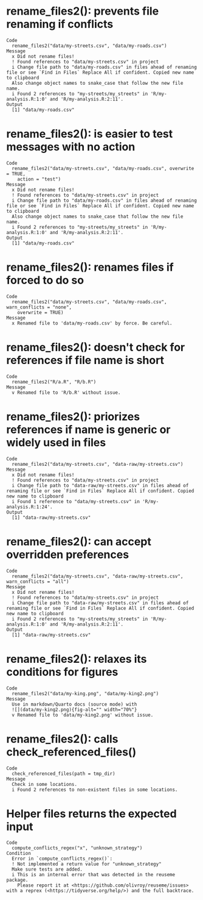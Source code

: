 # rename_files2(): prevents file renaming if conflicts

    Code
      rename_files2("data/my-streets.csv", "data/my-roads.csv")
    Message
      x Did not rename files!
      ! Found references to "data/my-streets.csv" in project
      i Change file path to "data/my-roads.csv" in files ahead of renaming file or see `Find in Files` Replace All if confident. Copied new name to clipboard
      Also change object names to snake_case that follow the new file name.
      i Found 2 references to "my-streets/my_streets" in 'R/my-analysis.R:1:0' and 'R/my-analysis.R:2:11'.
    Output
      [1] "data/my-roads.csv"

# rename_files2(): is easier to test messages with no action

    Code
      rename_files2("data/my-streets.csv", "data/my-roads.csv", overwrite = TRUE,
        action = "test")
    Message
      x Did not rename files!
      ! Found references to "data/my-streets.csv" in project
      i Change file path to "data/my-roads.csv" in files ahead of renaming file or see `Find in Files` Replace All if confident. Copied new name to clipboard
      Also change object names to snake_case that follow the new file name.
      i Found 2 references to "my-streets/my_streets" in 'R/my-analysis.R:1:0' and 'R/my-analysis.R:2:11'.
    Output
      [1] "data/my-roads.csv"

# rename_files2(): renames files if forced to do so

    Code
      rename_files2("data/my-streets.csv", "data/my-roads.csv", warn_conflicts = "none",
        overwrite = TRUE)
    Message
      x Renamed file to 'data/my-roads.csv' by force. Be careful.

# rename_files2(): doesn't check for references if file name is short

    Code
      rename_files2("R/a.R", "R/b.R")
    Message
      v Renamed file to 'R/b.R' without issue.

# rename_files2(): priorizes references if name is generic or widely used in files

    Code
      rename_files2("data/my-streets.csv", "data-raw/my-streets.csv")
    Message
      x Did not rename files!
      ! Found references to "data/my-streets.csv" in project
      i Change file path to "data-raw/my-streets.csv" in files ahead of renaming file or see `Find in Files` Replace All if confident. Copied new name to clipboard
      i Found 1 reference to "data/my-streets.csv" in 'R/my-analysis.R:1:24'.
    Output
      [1] "data-raw/my-streets.csv"

# rename_files2(): can accept overridden preferences

    Code
      rename_files2("data/my-streets.csv", "data-raw/my-streets.csv", warn_conflicts = "all")
    Message
      x Did not rename files!
      ! Found references to "data/my-streets.csv" in project
      i Change file path to "data-raw/my-streets.csv" in files ahead of renaming file or see `Find in Files` Replace All if confident. Copied new name to clipboard
      i Found 2 references to "my-streets/my_streets" in 'R/my-analysis.R:1:0' and 'R/my-analysis.R:2:11'.
    Output
      [1] "data-raw/my-streets.csv"

# rename_files2(): relaxes its conditions for figures

    Code
      rename_files2("data/my-king.png", "data/my-king2.png")
    Message
      Use in markdown/Quarto docs (source mode) with
      ![](data/my-king2.png){fig-alt="" width="70%"}
      v Renamed file to 'data/my-king2.png' without issue.

# rename_files2(): calls check_referenced_files()

    Code
      check_referenced_files(path = tmp_dir)
    Message
      Check in some locations.
      i Found 2 references to non-existent files in some locations.

# Helper files returns the expected input

    Code
      compute_conflicts_regex("x", "unknown_strategy")
    Condition
      Error in `compute_conflicts_regex()`:
      ! Not implemented a return value for "unknown_strategy"
      Make sure tests are added.
      i This is an internal error that was detected in the reuseme package.
        Please report it at <https://github.com/olivroy/reuseme/issues> with a reprex (<https://tidyverse.org/help/>) and the full backtrace.

